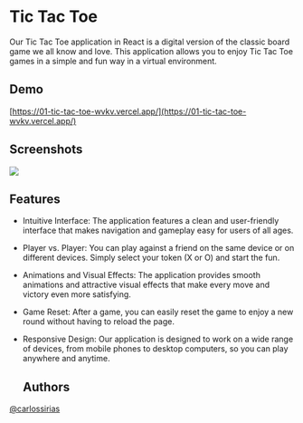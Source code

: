 # Tic Tac Toe

Our Tic Tac Toe application in React is a digital version of the classic board game we all know and love. This application allows you to enjoy Tic Tac Toe games in a simple and fun way in a virtual environment.

## Demo 

[https://01-tic-tac-toe-wvkv.vercel.app/](https://01-tic-tac-toe-wvkv.vercel.app/)

## Screenshots

<img src='https://i.ibb.co/hm7w2Yz/34shots-so.png'/>

## Features

* Intuitive Interface: The application features a clean and user-friendly interface that makes navigation and gameplay easy for users of all ages.

* Player vs. Player: You can play against a friend on the same device or on different devices. Simply select your token (X or O) and start the fun.

* Animations and Visual Effects: The application provides smooth animations and attractive visual effects that make every move and victory even more satisfying.

* Game Reset: After a game, you can easily reset the game to enjoy a new round without having to reload the page.

* Responsive Design: Our application is designed to work on a wide range of devices, from mobile phones to desktop computers, so you can play anywhere and anytime.

  ## Authors

[@carlossirias](https://www.github.com/carlossirias)
